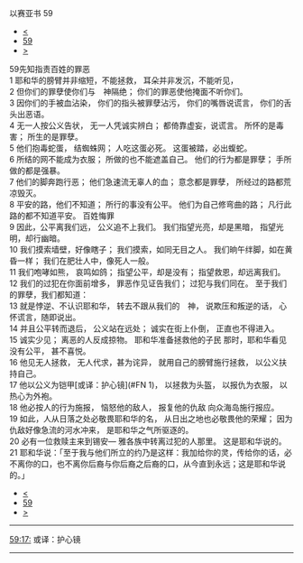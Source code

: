 ﻿





 以赛亚书 59




* [<](bible/ISA58.md)
* [59](bible/ISA.md)
* [>](bible/ISA60.md)



 
59先知指责百姓的罪恶  
1 耶和华的膀臂并非缩短，不能拯救， 耳朵并非发沉，不能听见，  
2 但你们的罪孽使你们与　神隔绝； 你们的罪恶使他掩面不听你们。  
3 因你们的手被血沾染， 你们的指头被罪孽沾污， 你们的嘴唇说谎言， 你们的舌头出恶语。  
4 无一人按公义告状， 无一人凭诚实辨白； 都倚靠虚妄，说谎言。 所怀的是毒害； 所生的是罪孽。  
5 他们抱毒蛇蛋， 结蜘蛛网； 人吃这蛋必死。 这蛋被踏，必出蝮蛇。  
6 所结的网不能成为衣服； 所做的也不能遮盖自己。 他们的行为都是罪孽； 手所做的都是强暴。  
7 他们的脚奔跑行恶； 他们急速流无辜人的血； 意念都是罪孽， 所经过的路都荒凉毁灭。  
8 平安的路，他们不知道； 所行的事没有公平。 他们为自己修弯曲的路； 凡行此路的都不知道平安。 百姓悔罪  
9 因此，公平离我们远， 公义追不上我们。 我们指望光亮，却是黑暗， 指望光明，却行幽暗。  
10 我们摸索墙壁，好像瞎子； 我们摸索，如同无目之人。 我们晌午绊脚，如在黄昏一样； 我们在肥壮人中，像死人一般。  
11 我们咆哮如熊， 哀鸣如鸽； 指望公平，却是没有； 指望救恩，却远离我们。  
12 我们的过犯在你面前增多， 罪恶作见证告我们； 过犯与我们同在。 至于我们的罪孽，我们都知道：  
13 就是悖逆、不认识耶和华， 转去不跟从我们的　神， 说欺压和叛逆的话， 心怀谎言，随即说出。  
14 并且公平转而退后， 公义站在远处； 诚实在街上仆倒， 正直也不得进入。  
15 诚实少见； 离恶的人反成掠物。 耶和华准备拯救他的子民 那时，耶和华看见没有公平， 甚不喜悦。  
16 他见无人拯救， 无人代求，甚为诧异， 就用自己的膀臂施行拯救， 以公义扶持自己。  
17 他以公义为铠甲[或译：护心镜](#FN
1)， 以拯救为头盔， 以报仇为衣服， 以热心为外袍。  
18 他必按人的行为施报， 恼怒他的敌人， 报复他的仇敌 向众海岛施行报应。  
19 如此，人从日落之处必敬畏耶和华的名， 从日出之地也必敬畏他的荣耀； 因为仇敌好像急流的河水冲来， 是耶和华之气所驱逐的。     
20 必有一位救赎主来到锡安— 雅各族中转离过犯的人那里。 这是耶和华说的。  
21 耶和华说：「至于我与他们所立的约乃是这样：我加给你的灵，传给你的话，必不离你的口，也不离你后裔与你后裔之后裔的口，从今直到永远；这是耶和华说的。」 
* [<](bible/ISA58.md)
* [59](bible/ISA.md)
* [>](bible/ISA60.md)





---


[59:17:](#V17)
或译：护心镜




---









